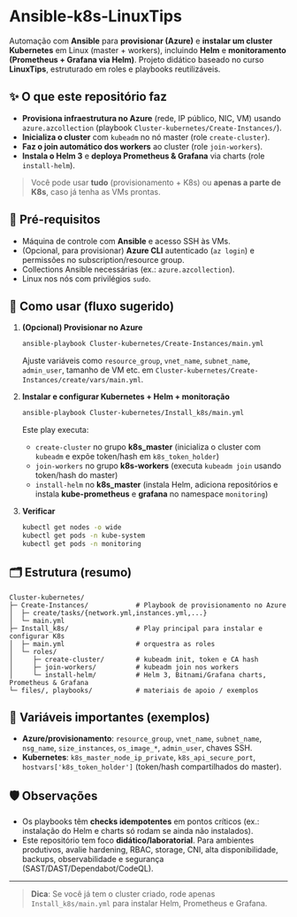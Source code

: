 # Ansible‑k8s‑LinuxTips

Automação com **Ansible** para **provisionar (Azure)** e **instalar um cluster Kubernetes** em Linux (master + workers), incluindo **Helm** e **monitoramento (Prometheus + Grafana via Helm)**. Projeto didático baseado no curso **LinuxTips**, estruturado em roles e playbooks reutilizáveis.

## ✨ O que este repositório faz
- **Provisiona infraestrutura no Azure** (rede, IP público, NIC, VM) usando `azure.azcollection` (playbook `Cluster-kubernetes/Create-Instances/`).
- **Inicializa o cluster** com `kubeadm` no nó master (role `create-cluster`).
- **Faz o join automático dos workers** ao cluster (role `join-workers`).
- **Instala o Helm 3** e **deploya Prometheus & Grafana** via charts (role `install-helm`).

> Você pode usar **tudo** (provisionamento + K8s) ou **apenas a parte de K8s**, caso já tenha as VMs prontas.

## 🧱 Pré-requisitos
- Máquina de controle com **Ansible** e acesso SSH às VMs.
- (Opcional, para provisionar) **Azure CLI** autenticado (`az login`) e permissões no subscription/resource group.
- Collections Ansible necessárias (ex.: `azure.azcollection`).
- Linux nos nós com privilégios `sudo`.

## 🚀 Como usar (fluxo sugerido)
1. **(Opcional) Provisionar no Azure**
   ```bash
   ansible-playbook Cluster-kubernetes/Create-Instances/main.yml
   ```
   Ajuste variáveis como `resource_group`, `vnet_name`, `subnet_name`, `admin_user`, tamanho de VM etc. em `Cluster-kubernetes/Create-Instances/create/vars/main.yml`.

2. **Instalar e configurar Kubernetes + Helm + monitoração**
   ```bash
   ansible-playbook Cluster-kubernetes/Install_k8s/main.yml
   ```
   Este play executa:
   - `create-cluster` no grupo **k8s_master** (inicializa o cluster com `kubeadm` e expõe token/hash em `k8s_token_holder`)
   - `join-workers` no grupo **k8s-workers** (executa `kubeadm join` usando token/hash do master)
   - `install-helm` no **k8s_master** (instala Helm, adiciona repositórios e instala **kube-prometheus** e **grafana** no namespace `monitoring`)

3. **Verificar**
   ```bash
   kubectl get nodes -o wide
   kubectl get pods -n kube-system
   kubectl get pods -n monitoring
   ```

## 🗂 Estrutura (resumo)
```
Cluster-kubernetes/
├─ Create-Instances/            # Playbook de provisionamento no Azure
│  ├─ create/tasks/{network.yml,instances.yml,...}
│  └─ main.yml
├─ Install_k8s/                 # Play principal para instalar e configurar K8s
│  ├─ main.yml                  # orquestra as roles
│  └─ roles/
│     ├─ create-cluster/        # kubeadm init, token e CA hash
│     ├─ join-workers/          # kubeadm join nos workers
│     └─ install-helm/          # Helm 3, Bitnami/Grafana charts, Prometheus & Grafana
└─ files/, playbooks/           # materiais de apoio / exemplos
```

## 🔧 Variáveis importantes (exemplos)
- **Azure/provisionamento**: `resource_group`, `vnet_name`, `subnet_name`, `nsg_name`, `size_instances`, `os_image_*`, `admin_user`, chaves SSH.
- **Kubernetes**: `k8s_master_node_ip_private`, `k8s_api_secure_port`, `hostvars['k8s_token_holder']` (token/hash compartilhados do master).

## 🛡 Observações
- Os playbooks têm **checks idempotentes** em pontos críticos (ex.: instalação do Helm e charts só rodam se ainda não instalados).
- Este repositório tem foco **didático/laboratorial**. Para ambientes produtivos, avalie hardening, RBAC, storage, CNI, alta disponibilidade, backups, observabilidade e segurança (SAST/DAST/Dependabot/CodeQL).

---

> **Dica**: Se você já tem o cluster criado, rode apenas `Install_k8s/main.yml` para instalar Helm, Prometheus e Grafana.

